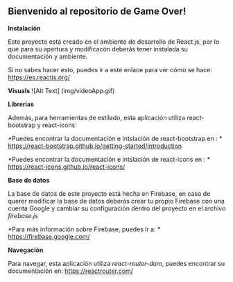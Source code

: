 ## Bienvenido al repositorio de Game Over!
**Instalación**

Este proyecto está creado en el ambiente de desarrollo de React.js, por lo que para su apertura y modificacón deberás tener instalada su documentación y ambiente.

Si no sabes hacer esto, puedes ir a este enlace para ver cómo se hace: https://es.reactjs.org/

**Visuals**
![Alt Text] (img/videoApp.gif)

**Librerias**

Además, para herramientas de estilado, esta aplicación utiliza react-bootstrap y react-icons

*Puedes encontrar la documentación e intslación de react-bootstrap en : *
https://react-bootstrap.github.io/getting-started/introduction

*Puedes encontrar la documentación e intslación de react-icons en : *
https://react-icons.github.io/react-icons/

**Base de datos**

La base de datos de este proyecto está hecha en Firebase, en caso de querer modificar la base de datos deberás crear tu propio Firebase con una cuenta Google y cambiar su configuración dentro del proyecto en el archivo *firebase.js*

*Para más información sobre Firebase, puedes ir a: *
https://firebase.google.com/

**Navegación**

Para navegar, esta aplicación utiliza *react-router-dom*, puedes encontrar su documentación en:
https://reactrouter.com/